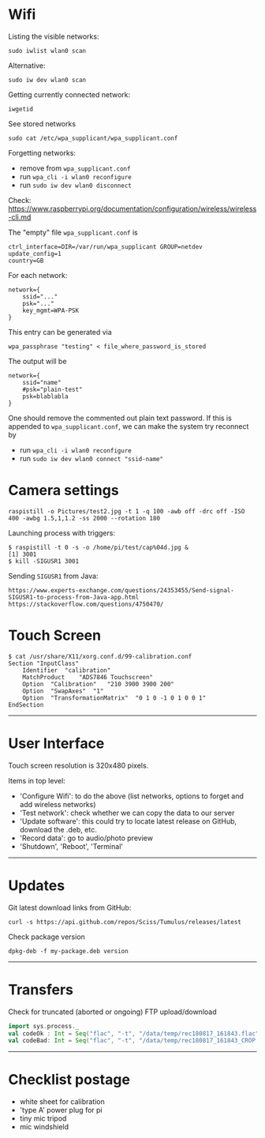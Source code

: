 # Wifi

Listing the visible networks:

    sudo iwlist wlan0 scan

Alternative:

    sudo iw dev wlan0 scan

Getting currently connected network:

    iwgetid

See stored networks

    sudo cat /etc/wpa_supplicant/wpa_supplicant.conf

Forgetting networks:

- remove from `wpa_supplicant.conf`
- run `wpa_cli -i wlan0 reconfigure`
- run `sudo iw dev wlan0 disconnect`

Check: https://www.raspberrypi.org/documentation/configuration/wireless/wireless-cli.md

The "empty" file `wpa_supplicant.conf` is

    ctrl_interface=DIR=/var/run/wpa_supplicant GROUP=netdev
    update_config=1
    country=GB

For each network:

    network={
        ssid="..."
        psk="..."
        key_mgmt=WPA-PSK
    }

This entry can be generated via

    wpa_passphrase "testing" < file_where_password_is_stored
    
The output will be 

    network={
        ssid="name"
        #psk="plain-test"
        psk=blablabla
    }

One should remove the commented out plain text password.
If this is appended to `wpa_supplicant.conf`, we can make the system try reconnect by

- run `wpa_cli -i wlan0 reconfigure`
- run `sudo iw dev wlan0 connect "ssid-name"`

# Camera settings

    raspistill -o Pictures/test2.jpg -t 1 -q 100 -awb off -drc off -ISO 400 -awbg 1.5,1,1.2 -ss 2000 --rotation 180
    
Launching process with triggers:

    $ raspistill -t 0 -s -o /home/pi/test/cap%04d.jpg &
    [1] 3001
    $ kill -SIGUSR1 3001
    
Sending `SIGUSR1` from Java:

    https://www.experts-exchange.com/questions/24353455/Send-signal-SIGUSR1-to-process-from-Java-app.html
    https://stackoverflow.com/questions/4750470/
   
# Touch Screen

    $ cat /usr/share/X11/xorg.conf.d/99-calibration.conf 
    Section "InputClass"
        Identifier	"calibration"
        MatchProduct	"ADS7846 Touchscreen"
        Option	"Calibration"	"210 3900 3900 200"
        Option	"SwapAxes"	"1"
        Option	"TransformationMatrix"	"0 1 0 -1 0 1 0 0 1"
    EndSection

--------------

# User Interface

Touch screen resolution is 320x480 pixels.

Items in top level:

- 'Configure Wifi': to do the above (list networks, options to forget and add wireless networks)
- 'Test network': check whether we can copy the data to our server
- 'Update software': this could try to locate latest release on GitHub, download the .deb, etc.
- 'Record data': go to audio/photo preview
- 'Shutdown', 'Reboot', 'Terminal'

--------------

# Updates

Git latest download links from GitHub:

    curl -s https://api.github.com/repos/Sciss/Tumulus/releases/latest

Check package version

    dpkg-deb -f my-package.deb version

--------------

# Transfers

Check for truncated (aborted or ongoing) FTP upload/download

```scala
import sys.process._
val codeOk : Int = Seq("flac", "-t", "/data/temp/rec180817_161843.flac"     ).! // 0
val codeBad: Int = Seq("flac", "-t", "/data/temp/rec180817_161843_CROP.flac").! // 1
```

--------------

# Checklist postage

- white sheet for calibration
- 'type A' power plug for pi
- tiny mic tripod
- mic windshield
